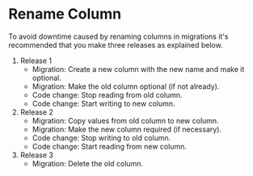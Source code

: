 # Rename Column

To avoid downtime caused by renaming columns in migrations it's recommended that you make three releases as explained below.

1. Release 1
    - Migration: Create a new column with the new name and make it optional.
    - Migration: Make the old column optional (if not already).
    - Code change: Stop reading from old column.
    - Code change: Start writing to new column.
2. Release 2
    - Migration: Copy values from old column to new column.
    - Migration: Make the new column required (if necessary).
    - Code change: Stop writing to old column.
    - Code change: Start reading from new column.
3. Release 3
    - Migration: Delete the old column.
